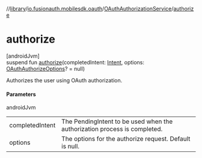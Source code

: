 //[library](../../../index.md)/[io.fusionauth.mobilesdk.oauth](../index.md)/[OAuthAuthorizationService](index.md)/[authorize](authorize.md)

# authorize

[androidJvm]\
suspend fun [authorize](authorize.md)(completedIntent: [Intent](https://developer.android.com/reference/kotlin/android/content/Intent.html), options: [OAuthAuthorizeOptions](../-o-auth-authorize-options/index.md)? = null)

Authorizes the user using OAuth authorization.

#### Parameters

androidJvm

| | |
|---|---|
| completedIntent | The PendingIntent to be used when the authorization process is completed. |
| options | The options for the authorize request. Default is null. |

